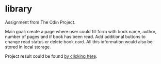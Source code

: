 # library

Assignment from The Odin Project.

Main goal: create a page where user could fill form with book name, author, number of pages and if book has been read. Add additional buttons to change read status or delete book card. All this information would also be stored in local storage.

Project result could be found [by clicking here](https://karolisgaiv.github.io/library/).
